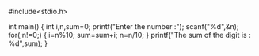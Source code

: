#include<stdio.h>

int main()
{
	int i,n,sum=0;
	printf("Enter the number :");
	scanf("%d",&n);
	for(;n!=0;)
	{
		i=n%10;
		sum=sum+i;
		n=n/10;
	}
	printf("The sum of the digit is : %d",sum);
} 
